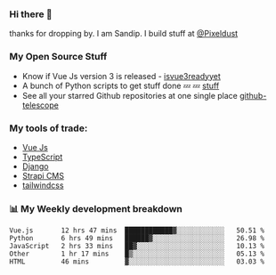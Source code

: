 ### Hi there 👋

thanks for dropping by.
I am Sandip. I build stuff at [@Pixeldust](github.com/pixeldust-in/)

###  **My Open Source Stuff**

 - Know if Vue Js version 3 is released -  [isvue3readyyet](https://github.com/sandiprb/isvue3readyyet)
 - A bunch of Python scripts to get stuff done 💤 💤 [stuff](https://github.com/sandiprb/stuff)
 - See all your starred Github repositories at one single place [github-telescope](https://github.com/sandiprb/github-telescope)



###  **My tools of trade:**
 - [Vue Js](https://github.com/vuejs/vue/)
 - [TypeScript](https://github.com/microsoft/TypeScript)
 - [Django](github.com/django/django)
 - [Strapi CMS](github.com/strapi/strapi)
 - [tailwindcss](https://github.com/tailwindlabs/tailwindcss)


###  📊 **My Weekly development breakdown**
<!--START_SECTION:waka-->
```text
Vue.js       12 hrs 47 mins  ████████████▓░░░░░░░░░░░░   50.51 % 
Python       6 hrs 49 mins   ██████▓░░░░░░░░░░░░░░░░░░   26.98 % 
JavaScript   2 hrs 33 mins   ██▓░░░░░░░░░░░░░░░░░░░░░░   10.13 % 
Other        1 hr 17 mins    █▒░░░░░░░░░░░░░░░░░░░░░░░   05.13 % 
HTML         46 mins         ▓░░░░░░░░░░░░░░░░░░░░░░░░   03.03 % 
```
<!--END_SECTION:waka-->
